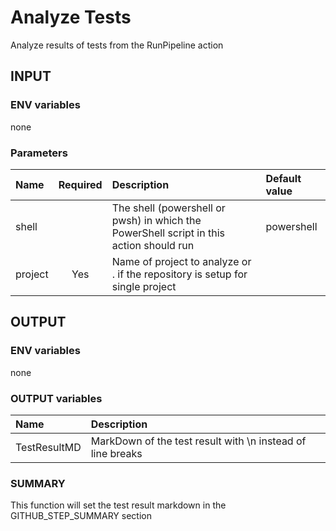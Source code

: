 # Analyze Tests

Analyze results of tests from the RunPipeline action

## INPUT

### ENV variables

none

### Parameters

| Name | Required | Description | Default value |
| :-- | :-: | :-- | :-- |
| shell | | The shell (powershell or pwsh) in which the PowerShell script in this action should run | powershell |
| project | Yes | Name of project to analyze or . if the repository is setup for single project | |

## OUTPUT

### ENV variables

none

### OUTPUT variables

| Name | Description |
| :-- | :-- |
| TestResultMD | MarkDown of the test result with \\n instead of line breaks |

### SUMMARY

This function will set the test result markdown in the GITHUB_STEP_SUMMARY section
